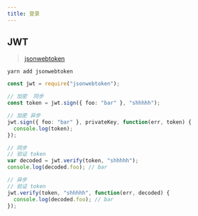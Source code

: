```yaml
---
title: 登录
---
```


## JWT

> [jsonwebtoken](https://github.com/auth0/node-jsonwebtoken)

```shell
yarn add jsonwebtoken
```

```ts
const jwt = require("jsonwebtoken");

// 加密  同步
const token = jwt.sign({ foo: "bar" }, "shhhhh");

// 加密 异步
jwt.sign({ foo: "bar" }, privateKey, function(err, token) {
  console.log(token);
});

// 同步
// 验证 token
var decoded = jwt.verify(token, "shhhhh");
console.log(decoded.foo); // bar

// 异步
// 验证 token
jwt.verify(token, "shhhhh", function(err, decoded) {
  console.log(decoded.foo); // bar
});
```

